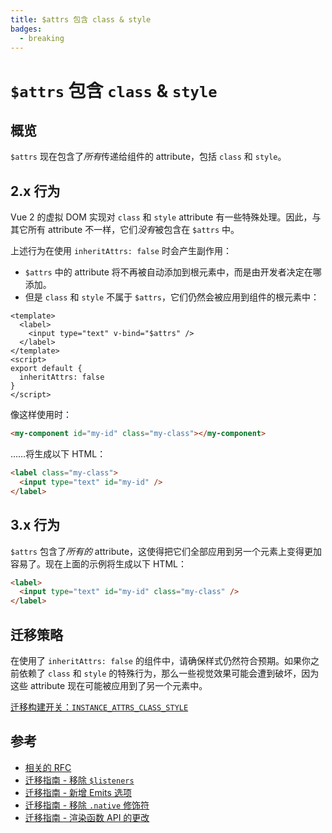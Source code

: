 ```yaml
---
title: $attrs 包含 class & style
badges:
  - breaking
---
```


# `$attrs` 包含 `class` & `style` <MigrationBadges :badges="$frontmatter.badges" />

## 概览

`$attrs` 现在包含了*所有*传递给组件的 attribute，包括 `class` 和 `style`。

## 2.x 行为

Vue 2 的虚拟 DOM 实现对 `class` 和 `style` attribute 有一些特殊处理。因此，与其它所有 attribute 不一样，它们*没有*被包含在 `$attrs` 中。

上述行为在使用 `inheritAttrs: false` 时会产生副作用：

- `$attrs` 中的 attribute 将不再被自动添加到根元素中，而是由开发者决定在哪添加。
- 但是 `class` 和 `style` 不属于 `$attrs`，它们仍然会被应用到组件的根元素中：

```vue
<template>
  <label>
    <input type="text" v-bind="$attrs" />
  </label>
</template>
<script>
export default {
  inheritAttrs: false
}
</script>
```

像这样使用时：

```html
<my-component id="my-id" class="my-class"></my-component>
```

……将生成以下 HTML：

```html
<label class="my-class">
  <input type="text" id="my-id" />
</label>
```

## 3.x 行为

`$attrs` 包含了*所有的* attribute，这使得把它们全部应用到另一个元素上变得更加容易了。现在上面的示例将生成以下 HTML：

```html
<label>
  <input type="text" id="my-id" class="my-class" />
</label>
```

## 迁移策略

在使用了 `inheritAttrs: false` 的组件中，请确保样式仍然符合预期。如果你之前依赖了 `class` 和 `style` 的特殊行为，那么一些视觉效果可能会遭到破坏，因为这些 attribute 现在可能被应用到了另一个元素中。

[迁移构建开关：`INSTANCE_ATTRS_CLASS_STYLE`](../migration-build.html#兼容性配置)

## 参考

- [相关的 RFC](https://github.com/vuejs/rfcs/blob/master/active-rfcs/0031-attr-fallthrough.md)
- [迁移指南 - 移除 `$listeners`](./listeners-removed.md)
- [迁移指南 - 新增 Emits 选项](./emits-option.md)
- [迁移指南 - 移除 `.native` 修饰符](./v-on-native-modifier-removed.md)
- [迁移指南 - 渲染函数 API 的更改](./render-function-api.md)
